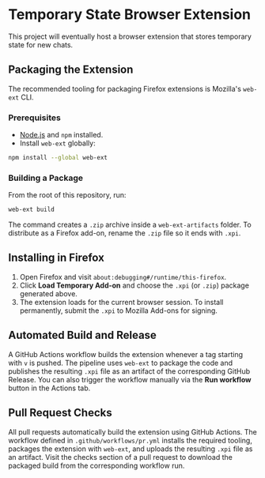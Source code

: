 # Temporary State Browser Extension

This project will eventually host a browser extension that stores temporary state for new chats.

## Packaging the Extension

The recommended tooling for packaging Firefox extensions is Mozilla's `web-ext` CLI.

### Prerequisites

- [Node.js](https://nodejs.org/) and `npm` installed.
- Install `web-ext` globally:

```bash
npm install --global web-ext
```

### Building a Package

From the root of this repository, run:

```bash
web-ext build
```

The command creates a `.zip` archive inside a `web-ext-artifacts` folder. To distribute as a Firefox add-on, rename the `.zip` file so it ends with `.xpi`.

## Installing in Firefox

1. Open Firefox and visit `about:debugging#/runtime/this-firefox`.
2. Click **Load Temporary Add-on** and choose the `.xpi` (or `.zip`) package generated above.
3. The extension loads for the current browser session. To install permanently, submit the `.xpi` to Mozilla Add-ons for signing.


## Automated Build and Release

A GitHub Actions workflow builds the extension whenever a tag starting with `v` is pushed. The pipeline uses `web-ext` to package the code and publishes the resulting `.xpi` file as an artifact of the corresponding GitHub Release. You can also trigger the workflow manually via the **Run workflow** button in the Actions tab.

## Pull Request Checks

All pull requests automatically build the extension using GitHub Actions. The workflow defined in `.github/workflows/pr.yml` installs the required tooling, packages the extension with `web-ext`, and uploads the resulting `.xpi` file as an artifact. Visit the checks section of a pull request to download the packaged build from the corresponding workflow run.

